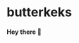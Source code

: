 # butterkeks

**Hey there 👋**

<p align="center">
 <img src="https://readme-typing-svg.herokuapp.com?color=2076B1&size=21&center=true&vCenter=true&lines=Nice+to+see+you!>
</p>
